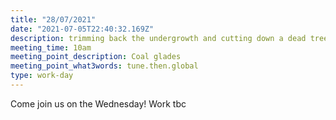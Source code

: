 ```yaml
---
title: "28/07/2021"
date: "2021-07-05T22:40:32.169Z"
description: trimming back the undergrowth and cutting down a dead tree if we have time
meeting_time: 10am
meeting_point_description: Coal glades
meeting_point_what3words: tune.then.global
type: work-day
---
```


Come join us on the Wednesday!  Work tbc